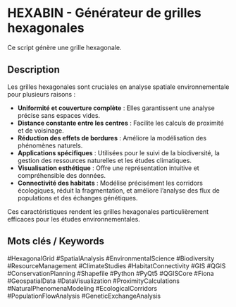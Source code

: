 # HEXABIN - Générateur de grilles hexagonales
Ce script génère une grille hexagonale.
## Description
Les grilles hexagonales sont cruciales en analyse spatiale environnementale pour plusieurs raisons :

- **Uniformité et couverture complète** : Elles garantissent une analyse précise sans espaces vides.
- **Distance constante entre les centres** : Facilite les calculs de proximité et de voisinage.
- **Réduction des effets de bordures** : Améliore la modélisation des phénomènes naturels.
- **Applications spécifiques** : Utilisées pour le suivi de la biodiversité, la gestion des ressources naturelles et les études climatiques.
- **Visualisation esthétique** : Offre une représentation intuitive et compréhensible des données.
- **Connectivité des habitats** : Modélise précisément les corridors écologiques, réduit la fragmentation, et améliore l’analyse des flux de populations et des échanges génétiques.

Ces caractéristiques rendent les grilles hexagonales particulièrement efficaces pour les études environnementales.

## Mots clés / Keywords
#HexagonalGrid #SpatialAnalysis #EnvironmentalScience #Biodiversity #ResourceManagement #ClimateStudies #HabitatConnectivity #GIS #QGIS #ConservationPlanning #Shapefile #Python #PyQt5 #QGISCore #Fiona #GeospatialData #DataVisualization #ProximityCalculations #NaturalPhenomenaModeling #EcologicalCorridors #PopulationFlowAnalysis #GeneticExchangeAnalysis
